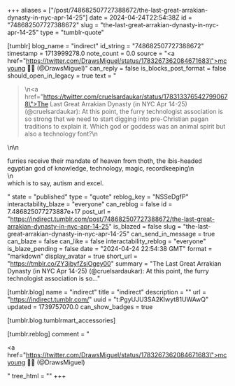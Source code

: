 +++
aliases = ["/post/748682507727388672/the-last-great-arrakian-dynasty-in-nyc-apr-14-25"]
date = 2024-04-24T22:54:38Z
id = "748682507727388672"
slug = "the-last-great-arrakian-dynasty-in-nyc-apr-14-25"
type = "tumblr-quote"

[tumblr]
blog_name = "indirect"
id_string = "748682507727388672"
timestamp = 1713999278.0
note_count = 0.0
source = "<a href=\"https://twitter.com/DrawsMiguel/status/1783267362084671683\">mcyoung 🏳️‍🌈 (@DrawsMiguel)</a>"
can_reply = false
is_blocks_post_format = false
should_open_in_legacy = true
text = "<blockquote><p>\n<a href=\"https://twitter.com/cruelsardaukar/status/1783133765427990678\">The Last Great Arrakian Dynasty (in NYC Apr 14-25) (@cruelsardaukar)</a>: At this point, the furry  technologist association is so strong that we need to start digging into pre-Christian pagan traditions to explain it. Which god or goddess was an animal spirit but also a technology font?\n</p></blockquote>\n\n<p>furries receive their mandate of heaven from thoth, the ibis-headed egyptian god of knowledge, technology, magic, recordkeeping\n<br/>\n<br/>which is to say, autism and excel.</p>"
state = "published"
type = "quote"
reblog_key = "NSSeDgfP"
interactability_blaze = "everyone"
can_reblog = false
id = 7.486825077273887e+17
post_url = "https://indirect.tumblr.com/post/748682507727388672/the-last-great-arrakian-dynasty-in-nyc-apr-14-25"
is_blazed = false
slug = "the-last-great-arrakian-dynasty-in-nyc-apr-14-25"
can_send_in_message = true
can_blaze = false
can_like = false
interactability_reblog = "everyone"
is_blaze_pending = false
date = "2024-04-24 22:54:38 GMT"
format = "markdown"
display_avatar = true
short_url = "https://tmblr.co/ZY3jbyfZsiOgey00"
summary = "The Last Great Arrakian Dynasty (in NYC Apr 14-25) (@cruelsardaukar): At this point, the furry  technologist association is so..."

[tumblr.blog]
name = "indirect"
title = "indirect"
description = ""
url = "https://indirect.tumblr.com/"
uuid = "t:PgyUJU3SA2Klwyt81UWAwQ"
updated = 1739757070.0
can_show_badges = true

[tumblr.blog.tumblrmart_accessories]

[tumblr.reblog]
comment = "<p><a href=\"https://twitter.com/DrawsMiguel/status/1783267362084671683\">mcyoung 🏳️‍🌈 (@DrawsMiguel)</a></p>"
tree_html = ""
+++
